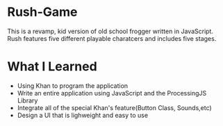 # Rush-Game
This is a revamp, kid version of old school frogger written in JavaScript. Rush features five different playable charatcers and includes five stages.

# What I Learned

* Using Khan to program the application
* Write an entire application using JavaScript and the ProcessingJS Library
* Integrate all of the special Khan's feature(Button Class, Sounds,etc) 
* Design a UI that is lighweight and easy to use 

